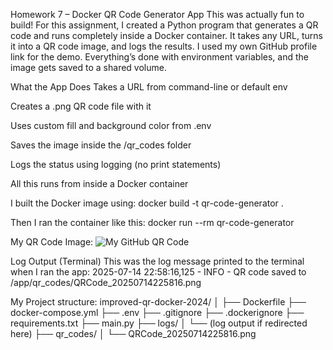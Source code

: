 Homework 7 – Docker QR Code Generator App
This was actually fun to build! For this assignment, I created a Python program that generates a QR code and runs completely inside a Docker container. It takes any URL, turns it into a QR code image, and logs the results. I used my own GitHub profile link for the demo. Everything’s done with environment variables, and the image gets saved to a shared volume. 

What the App Does
Takes a URL from command-line or default env

Creates a .png QR code file with it

Uses custom fill and background color from .env

Saves the image inside the /qr_codes folder

Logs the status using logging (no print statements)

All this runs from inside a Docker container

I built the Docker image using:
docker build -t qr-code-generator .

Then I ran the container like this:
docker run --rm qr-code-generator

My QR Code Image: 
![My GitHub QR Code](qr_codes/QRCode_20250714225816.png)

Log Output (Terminal)
This was the log message printed to the terminal when I ran the app: 
2025-07-14 22:58:16,125 - INFO - QR code saved to /app/qr_codes/QRCode_20250714225816.png

My Project structure:
improved-qr-docker-2024/
│
├── Dockerfile
├── docker-compose.yml
├── .env
├── .gitignore
├── .dockerignore
├── requirements.txt
├── main.py
├── logs/
│   └── (log output if redirected here)
├── qr_codes/
│   └── QRCode_20250714225816.png
